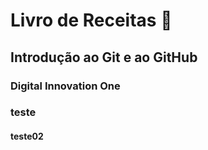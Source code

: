 # Livro de Receitas :cactus:



## Introdução ao Git e ao GitHub

### Digital Innovation One

### teste

#### teste02
